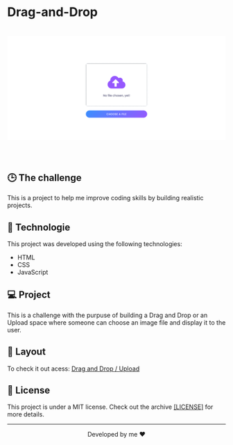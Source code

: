 # Drag-and-Drop


<h1 align="center">
  <img alt="Drag_Drop" title="Drag_Drop" src="https://github.com/gustavodev1998/Drag-and-Drop/blob/c847dc194409e6d632ee3340738011557d3aca6a/Images/Drag_Drop.png" width="820px" />
</h1>

<br>

## 🕒 The challenge
This is a project to help me improve coding skills by building realistic projects.

## 🚀 Technologie

This project was developed using the following technologies:

- HTML
- CSS
- JavaScript

## 💻 Project

This is a challenge with the purpuse of building a Drag and Drop or an Upload space where someone can choose an image file and display it to the user.

## 🔖 Layout
To check it out acess: <a target="_blank" href="https://gustavodev1998.github.io/Faq-Accordion-Card/">Drag and Drop / Upload</a>

## :memo: License

This project is under a MIT license. Check out the archive
<a href=https://github.com/gustavodev1998/Drag-and-Drop/blob/581df536b4fa7d48cfc39783756d29d6afdf90d6/LICENSE>[LICENSE]</a> for more details.

---

<p align="center"> Developed by me ♥ </span>
